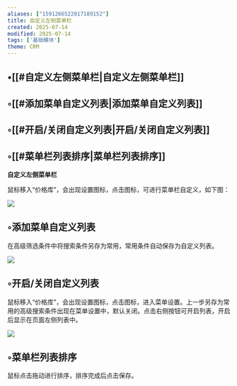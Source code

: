 ```yaml
---
aliases: ["1591266522017189152"]
title: 自定义左侧菜单栏
created: 2025-07-14
modified: 2025-07-14
tags: ['基础模块']
theme: CRM
---
```


## •[[#自定义左侧菜单栏|自定义左侧菜单栏]]

## ◦[[#添加菜单自定义列表|添加菜单自定义列表]]

## ◦[[#开启/关闭自定义列表|开启/关闭自定义列表]]

## ◦[[#菜单栏列表排序|菜单栏列表排序]]

**自定义左侧菜单栏**

鼠标移入“价格库”，会出现设置图标，点击图标，可进行菜单栏自定义，如下图：

![](https://myhelpdoc.oss-cn-heyuan.aliyuncs.com/mdimages/a945ce708cdacd7af3226878f9959fca.jpg)

## ◦添加菜单自定义列表

在高级筛选条件中将搜索条件另存为常用，常用条件自动保存为自定义列表。

![](https://myhelpdoc.oss-cn-heyuan.aliyuncs.com/mdimages/5c3663e0a076a338d5f72d3cb1334063.jpg)

## ◦开启/关闭自定义列表

鼠标移入“价格库”，会出现设置图标，点击图标，进入菜单设置。上一步另存为常用的高级搜索条件出现在菜单设置中，默认关闭。点击右侧按钮可开启列表，开启后显示在页面左侧列表中。

![](https://myhelpdoc.oss-cn-heyuan.aliyuncs.com/mdimages/b60fffbfeeb4dcfea9ccd49274954dca.jpg)

## ◦菜单栏列表排序

鼠标点击拖动进行排序，排序完成后点击保存。

